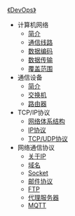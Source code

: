 [《DevOps》](index.md)

- 计算机网络
  - [简介](计算机网络/简介.md)
  - [通信线路](计算机网络/通信线路.md)
  - [数据编码](计算机网络/数据编码.md)
  - [数据传输](计算机网络/数据传输.md)
  - [覆盖范围](计算机网络/覆盖范围.md)
- 通信设备
  - [简介](通信设备/简介.md)
  - [交换机](通信设备/交换机.md)
  - [路由器](通信设备/路由器.md)
- TCP/IP协议
  - [网络体系结构](TCP-IP协议/网络体系结构.md)
  - [IP协议](TCP-IP协议/IP协议.md)
  - [TCP/UDP协议](TCP-IP协议/TCP-UDP协议.md)
- 网络通信协议
  - [关于IP](网络通信协议/关于IP.md)
  - [域名](网络通信协议/域名.md)
  - [Socket](网络通信协议/Socket.md)
  - [邮件协议](网络通信协议/邮件协议.md)
  - [FTP](网络通信协议/FTP.md)
  <!-- - [HTTP](网络通信协议/HTTP.md) -->
  <!-- - [WebSocket](网络通信协议/WebSocket.md) -->
  - [代理服务器](网络通信协议/代理服务器.md)
  - [MQTT](网络通信协议/MQTT.md)
